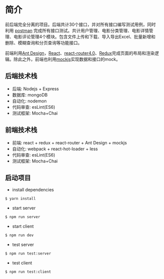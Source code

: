 # 简介
前后端完全分离的项目。后端共计30个接口，并对所有接口编写测试用例，同时利用 [postman](https://www.getpostman.com/) 完成所有接口测试。共计用户管理、电影分类管理、电影详情管理、电影评论管理4个模块。包含文件上传和下载、导入导出Excel、批量新增和删除、模糊查询和分页查询等功能接口。

前端利用[Ant Design](https://ant.design/index-cn)，[React](https://reactjs.org/docs/hello-world.html)、[react-router4.0](https://reacttraining.com/react-router/web/guides/philosophy)、[Redux](http://redux.js.org/)完成页面的布局和渲染逻辑。除此之外，前端也利用[mockjs](http://mockjs.com/)实现数据和接口的mock。

## 后端技术栈
- 后端: Nodejs + Express
- 数据库: mongoDB
- 自动化: nodemon
- 代码审查: esLint(ES6)
- 测试框架: Mocha+Chai

## 前端技术栈
- 前端: react + redux + react-router + Ant Design + mockjs
- 自动化: webpack + react-hot-loader + less
- 代码审查: esLint(ES6)
- 测试框架: Mocha+Chai

## 启动项目
- install dependencies
```sh
$ yarn install
```

- start server 
```sh
$ npm run server
```

- start client 
```sh
$ npm run dev
```

- test server
```sh
$ npm run test:server
```

- test client
```sh
$ npm run test:client
```
